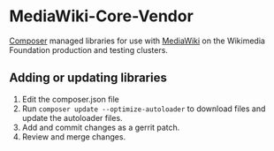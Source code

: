 MediaWiki-Core-Vendor
=====================

[Composer] managed libraries for use with [MediaWiki] on the Wikimedia
Foundation production and testing clusters.

Adding or updating libraries
----------------------------

1. Edit the composer.json file
2. Run `composer update --optimize-autoloader` to download files and update
   the autoloader files.
3. Add and commit changes as a gerrit patch.
4. Review and merge changes.


[Composer]: https://getcomposer.org/
[MediaWiki]: https://www.mediawiki.org/wiki/MediaWiki
